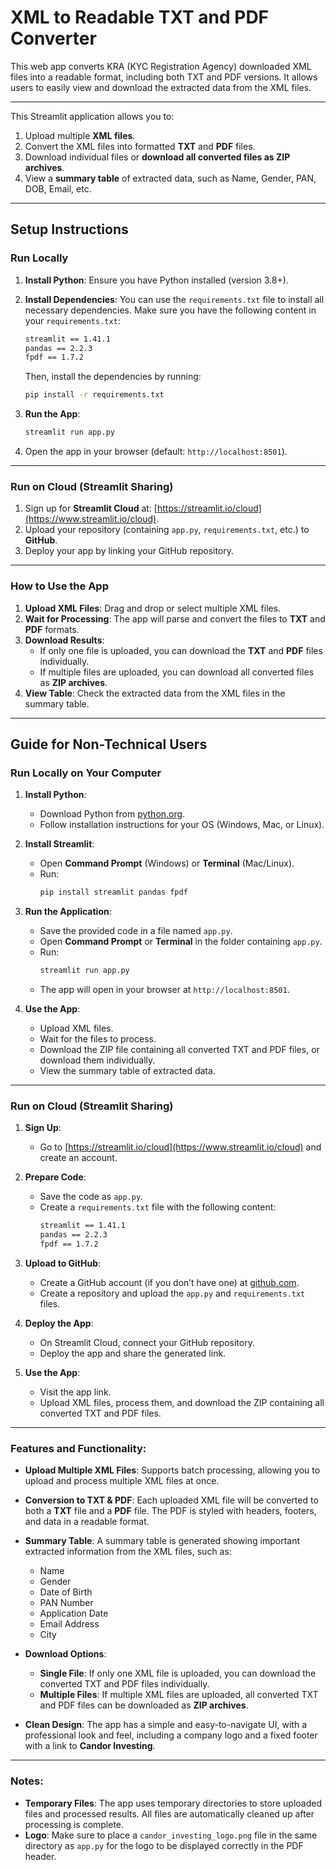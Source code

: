 # XML to Readable TXT and PDF Converter

This web app converts KRA (KYC Registration Agency) downloaded XML files into a readable format, including both TXT and PDF versions. It allows users to easily view and download the extracted data from the XML files.

---

This Streamlit application allows you to:
1. Upload multiple **XML files**.
2. Convert the XML files into formatted **TXT** and **PDF** files.
3. Download individual files or **download all converted files as ZIP archives**.
4. View a **summary table** of extracted data, such as Name, Gender, PAN, DOB, Email, etc.

---

## Setup Instructions

### Run Locally

1. **Install Python**: Ensure you have Python installed (version 3.8+).

2. **Install Dependencies**:
   You can use the `requirements.txt` file to install all necessary dependencies. Make sure you have the following content in your `requirements.txt`:
   ```txt
   streamlit == 1.41.1
   pandas == 2.2.3
   fpdf == 1.7.2
   ```

   Then, install the dependencies by running:
   ```bash
   pip install -r requirements.txt
   ```

3. **Run the App**:
   ```bash
   streamlit run app.py
   ```
4. Open the app in your browser (default: `http://localhost:8501`).

---

### Run on Cloud (Streamlit Sharing)

1. Sign up for **Streamlit Cloud** at: [https://streamlit.io/cloud](https://www.streamlit.io/cloud).
2. Upload your repository (containing `app.py`, `requirements.txt`, etc.) to **GitHub**.
3. Deploy your app by linking your GitHub repository.

---

### How to Use the App

1. **Upload XML Files**: Drag and drop or select multiple XML files.
2. **Wait for Processing**: The app will parse and convert the files to **TXT** and **PDF** formats.
3. **Download Results**: 
   - If only one file is uploaded, you can download the **TXT** and **PDF** files individually.
   - If multiple files are uploaded, you can download all converted files as **ZIP archives**.
4. **View Table**: Check the extracted data from the XML files in the summary table.

---

## Guide for Non-Technical Users

### Run Locally on Your Computer

1. **Install Python**:
   - Download Python from [python.org](https://www.python.org).
   - Follow installation instructions for your OS (Windows, Mac, or Linux).

2. **Install Streamlit**:
   - Open **Command Prompt** (Windows) or **Terminal** (Mac/Linux).
   - Run:
     ```bash
     pip install streamlit pandas fpdf
     ```

3. **Run the Application**:
   - Save the provided code in a file named `app.py`.
   - Open **Command Prompt** or **Terminal** in the folder containing `app.py`.
   - Run:
     ```bash
     streamlit run app.py
     ```
   - The app will open in your browser at `http://localhost:8501`.

4. **Use the App**:
   - Upload XML files.
   - Wait for the files to process.
   - Download the ZIP file containing all converted TXT and PDF files, or download them individually.
   - View the summary table of extracted data.

---

### Run on Cloud (Streamlit Sharing)

1. **Sign Up**:
   - Go to [https://streamlit.io/cloud](https://www.streamlit.io/cloud) and create an account.

2. **Prepare Code**:
   - Save the code as `app.py`.
   - Create a `requirements.txt` file with the following content:
     ```txt
     streamlit == 1.41.1
     pandas == 2.2.3
     fpdf == 1.7.2
     ```

3. **Upload to GitHub**:
   - Create a GitHub account (if you don’t have one) at [github.com](https://github.com).
   - Create a repository and upload the `app.py` and `requirements.txt` files.

4. **Deploy the App**:
   - On Streamlit Cloud, connect your GitHub repository.
   - Deploy the app and share the generated link.

5. **Use the App**:
   - Visit the app link.
   - Upload XML files, process them, and download the ZIP containing all converted TXT and PDF files.

---

### Features and Functionality:

- **Upload Multiple XML Files**: Supports batch processing, allowing you to upload and process multiple XML files at once.

- **Conversion to TXT & PDF**: Each uploaded XML file will be converted to both a **TXT** file and a **PDF** file. The PDF is styled with headers, footers, and data in a readable format.

- **Summary Table**: A summary table is generated showing important extracted information from the XML files, such as:
  - Name
  - Gender
  - Date of Birth
  - PAN Number
  - Application Date
  - Email Address
  - City

- **Download Options**:
  - **Single File**: If only one XML file is uploaded, you can download the converted TXT and PDF files individually.
  - **Multiple Files**: If multiple XML files are uploaded, all converted TXT and PDF files can be downloaded as **ZIP archives**.

- **Clean Design**: The app has a simple and easy-to-navigate UI, with a professional look and feel, including a company logo and a fixed footer with a link to **Candor Investing**.

---

### Notes:

- **Temporary Files**: The app uses temporary directories to store uploaded files and processed results. All files are automatically cleaned up after processing is complete.
- **Logo**: Make sure to place a `candor_investing_logo.png` file in the same directory as `app.py` for the logo to be displayed correctly in the PDF header.
